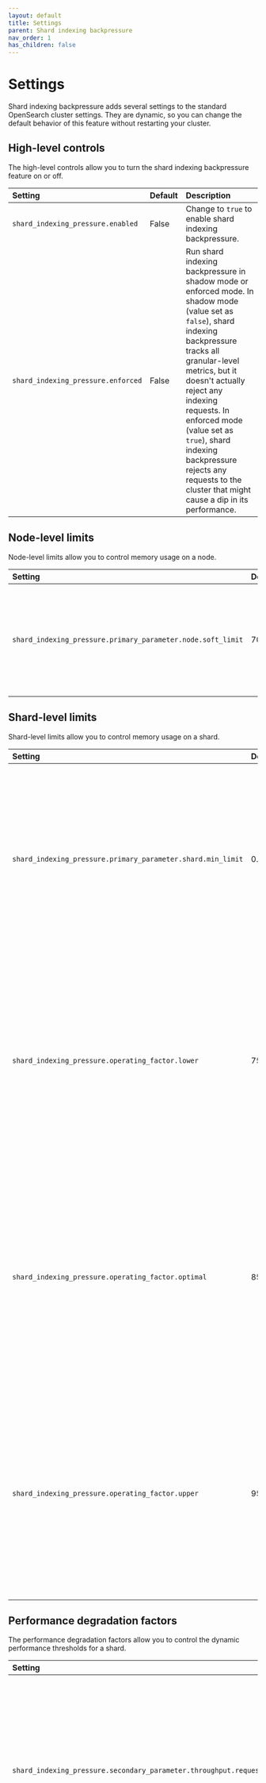 ```yaml
---
layout: default
title: Settings
parent: Shard indexing backpressure
nav_order: 1
has_children: false
---
```


# Settings

Shard indexing backpressure adds several settings to the standard OpenSearch cluster settings. They are dynamic, so you can change the default behavior of this feature without restarting your cluster.

## High-level controls

The high-level controls allow you to turn the shard indexing backpressure feature on or off.

Setting | Default | Description
:--- | :--- | :---
`shard_indexing_pressure.enabled` | False | Change to `true` to enable shard indexing backpressure.
`shard_indexing_pressure.enforced` | False | Run shard indexing backpressure in shadow mode or enforced mode. In shadow mode (value set as `false`), shard indexing backpressure tracks all granular-level metrics, but it doesn't actually reject any indexing requests. In enforced mode (value set as `true`), shard indexing backpressure rejects any requests to the cluster that might cause a dip in its performance.

## Node-level limits

Node-level limits allow you to control memory usage on a node.

Setting | Default | Description
:--- | :--- | :---
`shard_indexing_pressure.primary_parameter.node.soft_limit` | 70% | Define the percentage of the node-level memory threshold that acts as a soft indicator for strain on a node.

## Shard-level limits

Shard-level limits allow you to control memory usage on a shard.

Setting | Default | Description
:--- | :--- | :---
`shard_indexing_pressure.primary_parameter.shard.min_limit` | 0.001d | Specify the minimum assigned quota for a new shard in any role (coordinator, primary, or replica). Shard indexing backpressure increases or decreases this allocated quota based on the inflow of traffic for the shard.
`shard_indexing_pressure.operating_factor.lower` | 75% | Specify the lower occupancy limit of the allocated quota of memory for the shard. If the total memory usage of a shard is below this limit, shard indexing backpressure decreases the current allocated memory for that shard.
`shard_indexing_pressure.operating_factor.optimal` | 85% | Specify the optimal occupancy of the allocated quota of memory for the shard. If the total memory usage of a shard is at this level, shard indexing backpressure doesn't change the current allocated memory for that shard.
`shard_indexing_pressure.operating_factor.upper` | 95% | Specify the upper occupancy limit of the allocated quota of memory for the shard. If the total memory usage of a shard is above this limit, shard indexing backpressure increases the current allocated memory for that shard.

## Performance degradation factors

The performance degradation factors allow you to control the dynamic performance thresholds for a shard.

Setting | Default | Description
:--- | :--- | :---
`shard_indexing_pressure.secondary_parameter.throughput.request_size_window` | 2,000 | The number of requests in the sampling window size on a shard. Shard indexing backpressure compares the overall performance of requests with the requests in the sample window to detect any performance degradation.
`shard_indexing_pressure.secondary_parameter.throughput.degradation_factor` | 5x | The degradation factor per unit byte for a request. This parameter determines the threshold for any latency spikes. The default value is 5x, which implies that if the latency shoots up 5 times in the historic view, shard indexing backpressure marks it as a performance degradation.
`shard_indexing_pressure.secondary_parameter.successful_request.elapsed_timeout` | 300000 ms | The amount of time a request is pending in a cluster. This parameter helps identify any stuck-request scenarios.
`shard_indexing_pressure.secondary_parameter.successful_request.max_outstanding_requests` | 100 | The maximum number of pending requests in a cluster.
